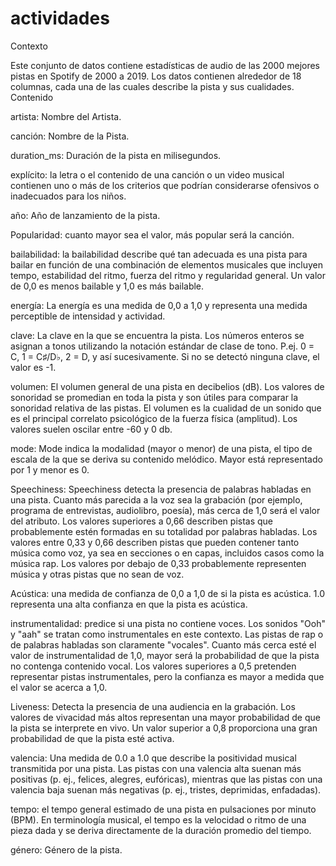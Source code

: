 # actividades
Contexto

Este conjunto de datos contiene estadísticas de audio de las 2000 mejores pistas en Spotify de 2000 a 2019. Los datos contienen alrededor de 18 columnas, cada una de las cuales describe la pista y sus cualidades.
Contenido

artista: Nombre del Artista.

canción: Nombre de la Pista.

duration_ms: Duración de la pista en milisegundos.

explícito: la letra o el contenido de una canción o un video musical contienen uno o más de los criterios que podrían considerarse ofensivos o inadecuados para  los niños.

año: Año de lanzamiento de la pista.

Popularidad: cuanto mayor sea el valor, más popular será la canción.

bailabilidad: la bailabilidad describe qué tan adecuada es una pista para bailar en función de una combinación de elementos musicales que incluyen tempo,     estabilidad del ritmo, fuerza del ritmo y regularidad general. Un valor de 0,0 es menos bailable y 1,0 es más bailable.

energía: La energía es una medida de 0,0 a 1,0 y representa una medida perceptible de intensidad y actividad.

clave: La clave en la que se encuentra la pista. Los números enteros se asignan a tonos utilizando la notación estándar de clase de tono. P.ej. 0 = C, 1 = C♯/D♭, 2 = D, y así sucesivamente. Si no se detectó ninguna clave, el valor es -1.

volumen: El volumen general de una pista en decibelios (dB). Los valores de sonoridad se promedian en toda la pista y son útiles para comparar la sonoridad relativa de las pistas. El volumen es la cualidad de un sonido que es el principal correlato psicológico de la fuerza física (amplitud). Los valores suelen oscilar entre -60 y 0 db.

mode: Mode indica la modalidad (mayor o menor) de una pista, el tipo de escala de la que se deriva su contenido melódico. Mayor está representado por 1 y menor  es 0.

Speechiness: Speechiness detecta la presencia de palabras habladas en una pista. Cuanto más parecida a la voz sea la grabación (por ejemplo, programa de  entrevistas, audiolibro, poesía), más cerca de 1,0 será el valor del atributo. Los valores superiores a 0,66 describen pistas que probablemente estén formadas en su totalidad por palabras habladas. Los valores entre 0,33 y 0,66 describen pistas que pueden contener tanto música como voz, ya sea en secciones o en capas, incluidos casos como la música rap. Los valores por debajo de 0,33 probablemente representen música y otras pistas que no sean de voz.

Acústica: una medida de confianza de 0,0 a 1,0 de si la pista es acústica. 1.0 representa una alta confianza en que la pista es acústica.

instrumentalidad: predice si una pista no contiene voces. Los sonidos "Ooh" y "aah" se tratan como instrumentales en este contexto. Las pistas de rap o de palabras habladas son claramente "vocales". Cuanto más cerca esté el valor de instrumentalidad de 1,0, mayor será la probabilidad de que la pista no contenga contenido vocal. Los valores superiores a 0,5 pretenden representar pistas instrumentales, pero la confianza es mayor a medida que el valor se acerca a 1,0.

Liveness: Detecta la presencia de una audiencia en la grabación. Los valores de vivacidad más altos representan una mayor probabilidad de que la pista se interprete en vivo. Un valor superior a 0,8 proporciona una gran probabilidad de que la pista esté activa.

valencia: Una medida de 0.0 a 1.0 que describe la positividad musical transmitida por una pista. Las pistas con una valencia alta suenan más positivas (p. ej., felices, alegres, eufóricas), mientras que las pistas con una valencia baja suenan más negativas (p. ej., tristes, deprimidas, enfadadas).

tempo: el tempo general estimado de una pista en pulsaciones por minuto (BPM). En terminología musical, el tempo es la velocidad o ritmo de una pieza dada y se deriva directamente de la duración promedio del tiempo.

género: Género de la pista.
